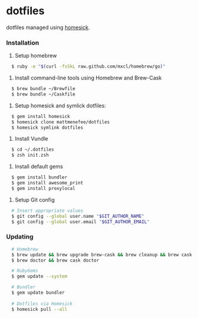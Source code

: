 dotfiles
========

dotfiles managed using [homesick](https://github.com/technicalpickles/homesick).

### Installation

1. Setup homebrew
```bash
  $ ruby -e "$(curl -fsSkL raw.github.com/mxcl/homebrew/go)"
```

1. Install command-line tools using Homebrew and Brew-Cask
```bash
  $ brew bundle ~/Brewfile
  $ brew bundle ~/Caskfile
```

1. Setup homesick and symlick dotfiles:
```bash
  $ gem install homesick
  $ homesick clone mattmenefee/dotfiles
  $ homesick symlink dotfiles
```

1. Install Vundle
```bash
  $ cd ~/.dotfiles
  $ zsh init.zsh
```

1. Install default gems
```bash
  $ gem install bundler
  $ gem install awesome_print
  $ gem install proxylocal
```

1. Setup Git config
```bash
  # Insert appropriate values
  $ git config --global user.name "$GIT_AUTHOR_NAME"
  $ git config --global user.email "$GIT_AUTHOR_EMAIL"
```

### Updating

```bash
  # Homebrew
  $ brew update && brew upgrade brew-cask && brew cleanup && brew cask cleanup
  $ brew doctor && brew cask doctor

  # RubyGems
  $ gem update --system

  # Bundler
  $ gem update bundler
  
  # Dotfiles via Homesick
  $ homesick pull --all
```
